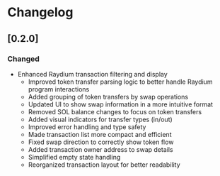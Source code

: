# Changelog

## [0.2.0]

### Changed

- Enhanced Raydium transaction filtering and display
  - Improved token transfer parsing logic to better handle Raydium program interactions
  - Added grouping of token transfers by swap operations
  - Updated UI to show swap information in a more intuitive format
  - Removed SOL balance changes to focus on token transfers
  - Added visual indicators for transfer types (in/out)
  - Improved error handling and type safety
  - Made transaction list more compact and efficient
  - Fixed swap direction to correctly show token flow
  - Added transaction owner address to swap details
  - Simplified empty state handling
  - Reorganized transaction layout for better readability
